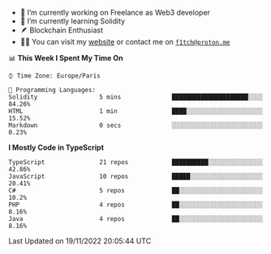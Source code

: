 - 🔭 I’m currently working on Freelance as Web3 developer
- 🌱 I’m currently learning Solidity
- 🪶 Blockchain Enthusiast
- 👨‍💻 You can visit my [website](https://f1tch.xyz) or contact me on [`f1tch@proton.me`](mailto:f1tch@proton.me)

<!--START_SECTION:waka-->
📊 **This Week I Spent My Time On** 

```text
⌚︎ Time Zone: Europe/Paris

💬 Programming Languages: 
Solidity                 5 mins              █████████████████████░░░░   84.26% 
HTML                     1 min               ████░░░░░░░░░░░░░░░░░░░░░   15.52% 
Markdown                 0 secs              ░░░░░░░░░░░░░░░░░░░░░░░░░   0.23%

```

**I Mostly Code in TypeScript** 

```text
TypeScript               21 repos            ██████████░░░░░░░░░░░░░░░   42.86% 
JavaScript               10 repos            █████░░░░░░░░░░░░░░░░░░░░   20.41% 
C#                       5 repos             ██░░░░░░░░░░░░░░░░░░░░░░░   10.2% 
PHP                      4 repos             ██░░░░░░░░░░░░░░░░░░░░░░░   8.16% 
Java                     4 repos             ██░░░░░░░░░░░░░░░░░░░░░░░   8.16%

```



 Last Updated on 19/11/2022 20:05:44 UTC
<!--END_SECTION:waka-->
